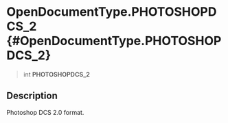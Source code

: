 OpenDocumentType.PHOTOSHOPDCS\_2 {#OpenDocumentType.PHOTOSHOPDCS_2}
================================

> int **PHOTOSHOPDCS\_2**

Description
-----------

Photoshop DCS 2.0 format.

